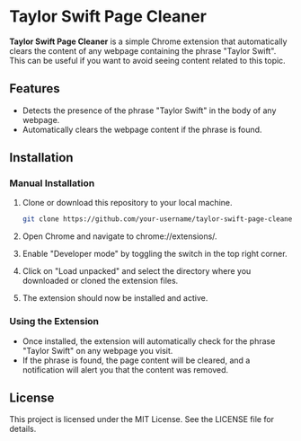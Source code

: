 # Taylor Swift Page Cleaner

**Taylor Swift Page Cleaner** is a simple Chrome extension that automatically clears the content of any webpage containing the phrase "Taylor Swift". This can be useful if you want to avoid seeing content related to this topic.

## Features

- Detects the presence of the phrase "Taylor Swift" in the body of any webpage.
- Automatically clears the webpage content if the phrase is found.

## Installation

### Manual Installation

1. Clone or download this repository to your local machine.

   ```bash
   git clone https://github.com/your-username/taylor-swift-page-cleaner.git
   ```

2. Open Chrome and navigate to chrome://extensions/.

3. Enable "Developer mode" by toggling the switch in the top right corner.

4. Click on "Load unpacked" and select the directory where you downloaded or cloned the extension files.

5. The extension should now be installed and active.

### Using the Extension

- Once installed, the extension will automatically check for the phrase "Taylor Swift" on any webpage you visit.
- If the phrase is found, the page content will be cleared, and a notification will alert you that the content was removed.

## License

This project is licensed under the MIT License. See the LICENSE file for details.
